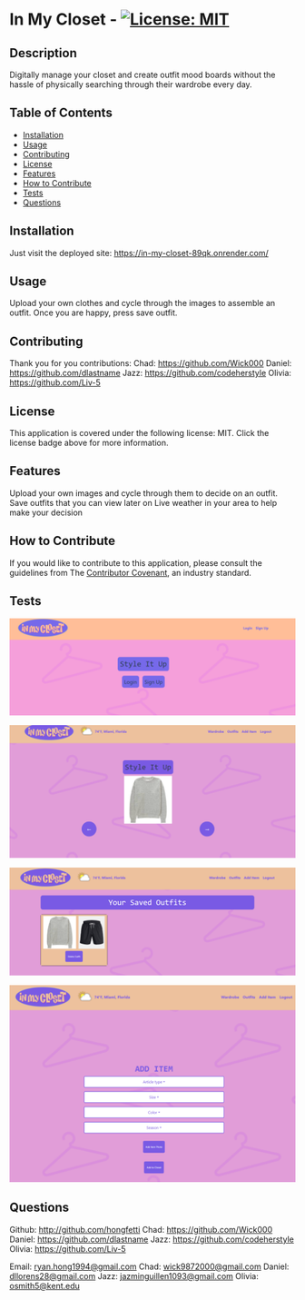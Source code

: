 # In My Closet - [![License: MIT](https://img.shields.io/badge/License-MIT-yellow.svg)](https://opensource.org/license/MIT)
## Description

Digitally manage your closet and create outfit mood boards without the hassle of physically searching through their wardrobe every day.

## Table of Contents 

- [Installation](#installation)
- [Usage](#usage)
- [Contributing](#contributing)
- [License](#license)
- [Features](#features)
- [How to Contribute](#how-to-contribute)
- [Tests](#tests)
- [Questions](#questions)

## Installation

Just visit the deployed site: https://in-my-closet-89qk.onrender.com/

## Usage

Upload your own clothes and cycle through the images to assemble an outfit. Once you are happy, press save outfit.

## Contributing

Thank you for you contributions:
Chad: https://github.com/Wick000
Daniel: https://github.com/dlastname
Jazz: https://github.com/codeherstyle
Olivia: https://github.com/Liv-5

## License

This application is covered under the following license: MIT.
Click the license badge above for more information.

## Features

Upload your own images and cycle through them to decide on an outfit.
Save outfits that you can view later on
Live weather in your area to help make your decision

## How to Contribute

If you would like to contribute to this application, please consult the guidelines from The [Contributor Covenant](https://www.contributor-covenant.org/), an industry standard.

## Tests

![Alt text](./client/src/assets/login-signup.PNG)

![Alt text](./client/src/assets/home.PNG)

![Alt text](./client/src/assets/saved-outfits.PNG)

![Alt text](./client/src/assets/add-item.PNG)

## Questions

Github: http://github.com/hongfetti
Chad: https://github.com/Wick000
Daniel: https://github.com/dlastname
Jazz: https://github.com/codeherstyle
Olivia: https://github.com/Liv-5

Email: ryan.hong1994@gmail.com
Chad: wick9872000@gmail.com
Daniel: dllorens28@gmail.com
Jazz: jazminguillen1093@gmail.com
Olivia: osmith5@kent.edu